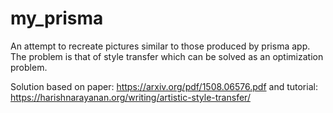 # my_prisma

An attempt to recreate pictures similar to those produced by prisma app. The problem is that of style transfer which can be solved as an optimization problem.

Solution based on paper: https://arxiv.org/pdf/1508.06576.pdf and tutorial: https://harishnarayanan.org/writing/artistic-style-transfer/
